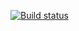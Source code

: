 [![Build status](https://ci.appveyor.com/api/projects/status/22qb2fp4e1knlnjb?svg=true)](https://ci.appveyor.com/project/alex311271/postman-echo)